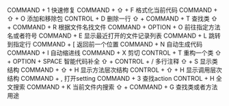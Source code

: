 COMMAND + 1                      快速修复
COMMAND + ⇧ + F                  格式化当前代码
COMMAND + ⇧ + O                  添加和移除包
CONTROL + D                      删除一行
⇧ + COMMAND + T                  查找类
⇧ + COMMAND + R                  根据文件名找文件
COMMAND + OPTION + O             前往指定方法名或者符号
COMMAND + E                      显示最近打开的文件记录列表
COMMAND + L                      跳转到指定行
COMMAND + [                      返回前一个位置
COMMAND + N                      自动生成代码
COMMAND + I                      自动缩进线
COMMAND + X                      剪切
CONTROL + T                      重构一个类
⇧ + OPTION + SPACE               智能代码补全
⇧ + CONTROL + /                  多行注释
⇧ + S                            显示类结构
COMMAND + ⇧ + H                  显示方法层次结构
CONTROL + ⇧ + H                  显示调用层次结构
COMMAND + ,                      打开setting
COMMAND + 3                      查找action
CONTROL + H                      全文搜索
COMMAND + K                      当前文件内搜索
⇧ + COMMAND + G                  查找类或者方法用途












